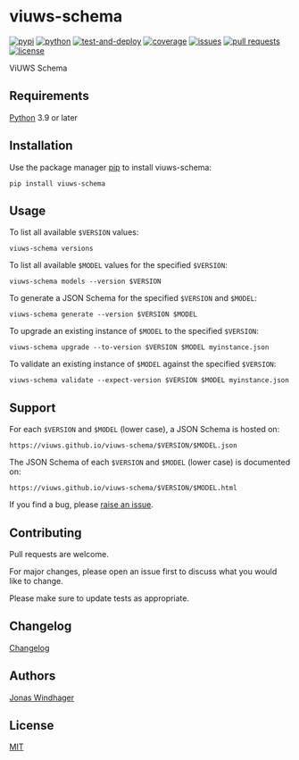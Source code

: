 # viuws-schema

[![pypi](https://img.shields.io/pypi/v/viuws-schema?label=pypi)](https://pypi.org/project/viuws-schema/)
[![python](https://img.shields.io/pypi/pyversions/viuws-schema?label=python)](https://www.python.org)
[![test-and-deploy](https://img.shields.io/github/actions/workflow/status/viuws/viuws-schema/test-and-deploy.yml?label=test-and-deploy)](https://github.com/viuws/viuws-schema/actions/workflows/test-and-deploy.yml)
[![coverage](https://img.shields.io/codecov/c/gh/viuws/viuws-schema?label=coverage)](https://app.codecov.io/gh/viuws/viuws-schema)
[![issues](https://img.shields.io/github/issues/viuws/viuws-schema?label=issues)](https://github.com/viuws/viuws-schema/issues)
[![pull requests](https://img.shields.io/github/issues-pr/viuws/viuws-schema?label=pull%20requests)](https://github.com/viuws/viuws-schema/pulls)
[![license](https://img.shields.io/github/license/viuws/viuws-schema?label=license)](https://github.com/viuws/viuws-schema/blob/main/LICENSE)

ViUWS Schema

## Requirements

[Python](https://www.python.org) 3.9 or later

## Installation

Use the package manager [pip](https://pip.pypa.io/en/stable/) to install viuws-schema:

    pip install viuws-schema

## Usage

To list all available `$VERSION` values:

    viuws-schema versions

To list all available `$MODEL` values for the specified `$VERSION`:

    viuws-schema models --version $VERSION

To generate a JSON Schema for the specified `$VERSION` and `$MODEL`:

    viuws-schema generate --version $VERSION $MODEL

To upgrade an existing instance of `$MODEL` to the specified `$VERSION`:

    viuws-schema upgrade --to-version $VERSION $MODEL myinstance.json

To validate an existing instance of `$MODEL` against the specified `$VERSION`:

    viuws-schema validate --expect-version $VERSION $MODEL myinstance.json

## Support

For each `$VERSION` and `$MODEL` (lower case), a JSON Schema is hosted on:

    https://viuws.github.io/viuws-schema/$VERSION/$MODEL.json

The JSON Schema of each `$VERSION` and `$MODEL` (lower case) is documented on:

    https://viuws.github.io/viuws-schema/$VERSION/$MODEL.html

If you find a bug, please [raise an issue](https://github.com/viuws/viuws-schema/issues/new).

## Contributing

Pull requests are welcome.

For major changes, please open an issue first to discuss what you would like to change.

Please make sure to update tests as appropriate.

## Changelog

[Changelog](https://github.com/viuws/viuws-schema/blob/main/CHANGELOG.md)

## Authors

[Jonas Windhager](mailto:jonas@windhager.io)

## License

[MIT](https://github.com/viuws/viuws-schema/blob/main/LICENSE)
